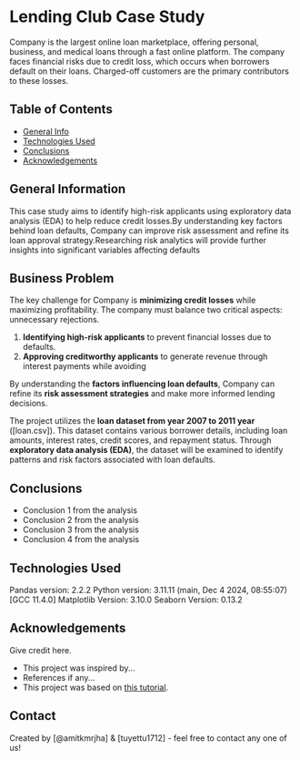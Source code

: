 # Lending Club Case Study

Company is the largest online loan marketplace, offering personal, business, and medical loans through a fast online platform.
The company faces financial risks due to credit loss, which occurs when borrowers default on their loans.
Charged-off customers are the primary contributors to these losses.



## Table of Contents
* [General Info](#general-information)
* [Technologies Used](#technologies-used)
* [Conclusions](#conclusions)
* [Acknowledgements](#acknowledgements)

<!-- You can include any other section that is pertinent to your problem -->

## General Information
This case study aims to identify high-risk applicants using exploratory data analysis (EDA) to help reduce credit losses.By understanding key factors behind loan defaults, Company can improve risk assessment and refine its loan approval strategy.Researching risk analytics will provide further insights into significant variables affecting defaults
## Business Problem  
The key challenge for Company is **minimizing credit losses** while maximizing profitability. The company must balance two critical aspects:  
unnecessary rejections.  
1. **Identifying high-risk applicants** to prevent financial losses due to defaults.  
2. **Approving creditworthy applicants** to generate revenue through interest payments while avoiding 

By understanding the **factors influencing loan defaults**, Company can refine its **risk assessment strategies** and make more informed lending decisions.  

The project utilizes the **loan dataset from year 2007 to 2011 year** ([loan.csv]). This dataset contains various borrower details, including loan amounts, interest rates, credit scores, and repayment status. Through **exploratory data analysis (EDA)**, the dataset will be examined to identify patterns and risk factors associated with loan defaults.  

<!-- You don't have to answer all the questions - just the ones relevant to your project. -->

## Conclusions
- Conclusion 1 from the analysis
- Conclusion 2 from the analysis
- Conclusion 3 from the analysis
- Conclusion 4 from the analysis

<!-- You don't have to answer all the questions - just the ones relevant to your project. -->


## Technologies Used
Pandas version: 2.2.2
Python version: 3.11.11 (main, Dec  4 2024, 08:55:07) [GCC 11.4.0]
Matplotlib Version: 3.10.0
Seaborn Version: 0.13.2

<!-- As the libraries versions keep on changing, it is recommended to mention the version of library used in this project -->

## Acknowledgements
Give credit here.
- This project was inspired by...
- References if any...
- This project was based on [this tutorial](https://www.example.com).


## Contact
Created by [@amitkmrjha] & [tuyettu1712] - feel free to contact any one of us!


<!-- Optional -->
<!-- ## License -->
<!-- This project is open source and available under the [... License](). -->

<!-- You don't have to include all sections - just the one's relevant to your project -->